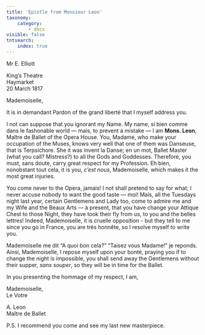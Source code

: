 ```yaml
---
title: 'Epistle from Monsieur Leon'
taxonomy:
    category:
        - docs
visible: false
tntsearch:
    index: true
---
```


<div class="author">Mr E. Elliott</div>

King’s Theatre  
Haymarket  
20 March 1817  

Mademoiselle,  

It is in demandant Pardon of the grand liberté that I myself address you.  

I not can suppose that you ignorant my Name. My name, si bien comme dans le fashonable world — mais, to prevent a mistake — I am **Mons. Leon**, Maître de Ballet of the Opera House. You, Madame, who make your occupation of the Muses, knows very well that one of them was Danseuse, that is Terpsichore. She it was invent la Danse; en un mot, Ballet Master (what you call? Mistress?) to all the Gods and Goddesses. Therefore, you must, sans doute, carry great respect for my Profession. Eh bien, nonobstant tout cela, it is you, *c’est nous*, Mademoiselle, which makes it the most great injuries.

You come never to the Opera, jamais! I not shall pretend to say for what; I never accuse nobody to want the good taste — moi! Mais, all the Tuesdays night last year, certain Gentlemens and Lady too, come to admire me and my Wife and the Beaux Arts — à present, that you have change your Attique Chest to those Night, they have took their fly from us, to you and the belles lettres! Indeed, Mademoiselle, it is cruelle opposition - but they tell to me since you go in France, you are très honnête, so I resolve myself to write you.

Mademoiselle me dit “A quoi bon cela?” “Taisez vous Madame!” je reponds. Ainsi, Mademoiselle, I repose myself upon your bonté, praying you if to change the night is impossible, you shall send away the Gentlemens without their supper, *sans souper*, so they will be in time for the Ballet.

In you presenting the hommage of my respect, I am,

Mademoiselle,  
Le Votre  

A. Leon  
Maître de Ballet

P.S. I recommend you come and see my last new masterpiece.